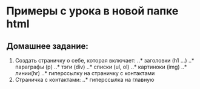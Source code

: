 # Примеры с урока в новой папке html
## Домашнее задание:
1. Создать страничку о себе, которая включает:
..* заголовки (h1 ...)
..* параграфы (p)
..* тэги (div)
..* списки (ul, ol)
..* картиноки (img)
..* линии(hr)
..* гиперссылку на страничку с контактами
2. Страничка с контактами:
..* гиперссылка на главную